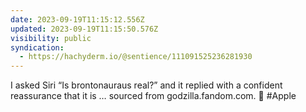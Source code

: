 ```yaml
---
date: 2023-09-19T11:15:12.556Z
updated: 2023-09-19T11:15:50.576Z
visibility: public
syndication:
  - https://hachyderm.io/@sentience/111091525236281930
---
```


I asked Siri “Is brontonauraus real?” and it replied with a confident reassurance that it is … sourced from godzilla.fandom.com. 🤨 #Apple
